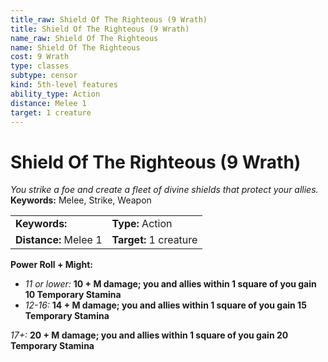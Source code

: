 ```yaml
---
title_raw: Shield Of The Righteous (9 Wrath)
title: Shield Of The Righteous (9 Wrath)
name_raw: Shield Of The Righteous
name: Shield Of The Righteous
cost: 9 Wrath
type: classes
subtype: censor
kind: 5th-level features
ability_type: Action
distance: Melee 1
target: 1 creature
---
```


# Shield Of The Righteous (9 Wrath)

*You strike a foe and create a fleet of divine shields that protect your allies.* **Keywords:** Melee, Strike, Weapon

|                       |                        |
| :-------------------- | :--------------------- |
| **Keywords:**         | **Type:** Action       |
| **Distance:** Melee 1 | **Target:** 1 creature |

**Power Roll + Might:**

- *11 or lower:* **10 + M damage; you and allies within 1 square of you gain 10 Temporary Stamina**
- *12-16:* **14 + M damage; you and allies within 1 square of you gain 15 Temporary Stamina**

*17+:* **20 + M damage; you and allies within 1 square of you gain 20 Temporary Stamina**
